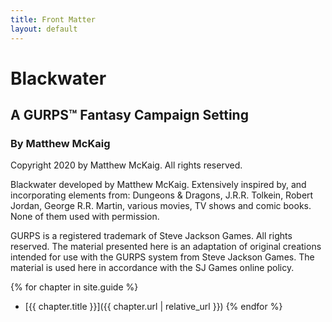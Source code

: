 ```yaml
---
title: Front Matter
layout: default
---
```


# Blackwater

## A GURPS&trade; Fantasy Campaign Setting

### By Matthew McKaig

Copyright 2020 by Matthew McKaig.
All rights reserved.

Blackwater developed by Matthew McKaig.
Extensively inspired by, and incorporating elements from: Dungeons & Dragons, J.R.R. Tolkein, Robert Jordan, George R.R. Martin, various movies, TV shows and comic books.
None of them used with permission.

GURPS is a registered trademark of Steve Jackson Games.
All rights reserved.
The material presented here is an adaptation of original creations intended for use with the GURPS system from Steve Jackson Games.
The material is used here in accordance with the SJ Games online policy.

{% for chapter in site.guide %}
* [{{ chapter.title }}]({{ chapter.url | relative_url }})
{% endfor %}

